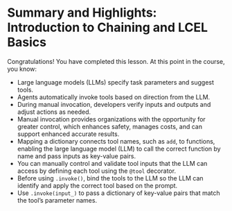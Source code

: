# Summary and Highlights: Introduction to Chaining and LCEL Basics

Congratulations! You have completed this lesson. At this point in the course, you know: 

- Large language models (LLMs) specify task parameters and suggest tools.
- Agents automatically invoke tools based on direction from the LLM.
- During manual invocation, developers verify inputs and outputs and adjust actions as needed.
- Manual invocation provides organizations with the opportunity for greater control, which enhances safety, manages costs, and can support enhanced accurate results.
- Mapping a dictionary connects tool names, such as `add`, to functions, enabling the large language model (LLM) to call the correct function by name and pass inputs as key-value pairs.
- You can manually control and validate tool inputs that the LLM can access by defining each tool using the `@tool` decorator.
- Before using `.invoke()`, bind the tools to the LLM so the LLM can identify and apply the correct tool based on the prompt.
- Use `.invoke(input_)` to pass a dictionary of key-value pairs that match the tool’s parameter names.
